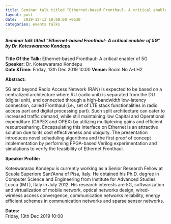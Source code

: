 ```yaml
---
title: Seminar talk titled "Ethernet-based Fronthaul- A critical enabler of 5G" by Dr. Koteswararao Kondepu
layout:	post
date:	2019-12-13 10:00:00 +0530
categories: events talks
---
```


##### **Seminar talk titled "Ethernet-based Fronthaul- A critical enabler of 5G" by Dr. Koteswararao Kondepu**
**Title Of the Talk:** Ethernet-based Fronthaul- A critical enabler of 5G  
**Speaker:** Dr. Koteswararao Kondepu  
**Date &Time:** Friday, 13th Dec 2019 10:00
**Venue:** Room No A-LH2  

**Abstract:**

5G and beyond Radio Access Network (RAN) is expected to be based on a centralized architecture where RU (radio unit) is separated from the DU (digital unit), and connected through a high-bandwidth low-latency connection, called Fronthaul (i.e., set of LTE stack functionalities in radio access part and digital processing part). Such split architecture can cater to increased traffic demand, while still maintaining low Capital and Operational expenditure (CAPEX and OPEX) by utilizing multiplexing gains and efficient resourcesharing. Encapsulating this interface on Ethernet is an attractive solution due to its cost effectiveness and ubiquity. The presentation introduces novel scheduling algorithms and the first proof of concept implementation by performing FPGA-based Verilog experimentation and simulations to verify the feasibility of Ethernet Fronthaul.  

**Speaker Profile:**  

Koteswararao Kondepu is currently working as a Senior Research Fellow at Scuola Superiore Sant’Anna of Pisa, Italy. He obtained his Ph.D. degree in Computer Science and Engineering from Institute for Advanced Studies Lucca (IMT), Italy in July 2012. His research interests are 5G, softwarization and virtualization of mobile network, optical networks design, wired-wireless access convergence, communication networks reliability, energy efficient schemes in communication networks and sparse sensor networks.

**Dates:**  
Friday, 13th Dec 2019 10:00